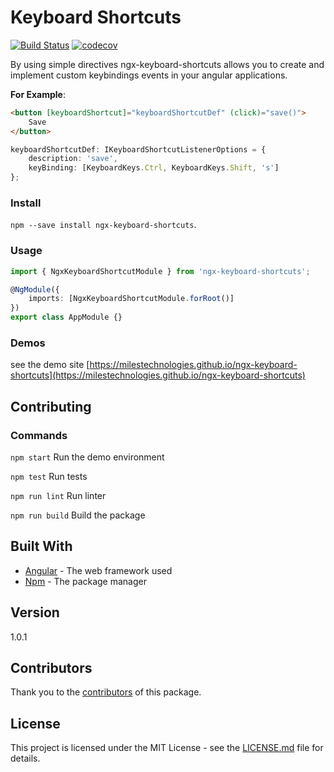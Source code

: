 # Keyboard Shortcuts

[![Build Status](https://dev.azure.com/milestechnologies/ngx-keyboard-shortcuts/_apis/build/status/milestechnologies.ngx-keyboard-shortcuts?branchName=master)](https://dev.azure.com/milestechnologies/ngx-keyboard-shortcuts/_build/latest?definitionId=1&branchName=master) [![codecov](https://codecov.io/gh/milestechnologies/ngx-keyboard-shortcuts/branch/master/graph/badge.svg)](https://codecov.io/gh/milestechnologies/ngx-keyboard-shortcuts)

By using simple directives ngx-keyboard-shortcuts allows you to create and implement custom keybindings events in your angular applications.

**For Example**:

```html
<button [keyboardShortcut]="keyboardShortcutDef" (click)="save()">
    Save
</button>
```

```typescript
keyboardShortcutDef: IKeyboardShortcutListenerOptions = {
    description: 'save',
    keyBinding: [KeyboardKeys.Ctrl, KeyboardKeys.Shift, 's']
};
```

### Install

`npm --save install ngx-keyboard-shortcuts`.

### Usage

```typescript
import { NgxKeyboardShortcutModule } from 'ngx-keyboard-shortcuts';

@NgModule({
    imports: [NgxKeyboardShortcutModule.forRoot()]
})
export class AppModule {}
```

### Demos

see the demo site [https://milestechnologies.github.io/ngx-keyboard-shortcuts](https://milestechnologies.github.io/ngx-keyboard-shortcuts)

## Contributing

### Commands

`npm start` Run the demo environment

`npm test` Run tests

`npm run lint` Run linter

`npm run build` Build the package

## Built With

-   [Angular](https://angular.io/) - The web framework used
-   [Npm](https://www.npmjs.com/get-npm) - The package manager

## Version

1.0.1

## Contributors

Thank you to the [contributors](https://github.com/milestechnologies/ngx-keyboard-shortcuts/graphs/contributors) of this package.

## License

This project is licensed under the MIT License - see the [LICENSE.md](https://github.com/milestechnologies/ngx-keyboard-shortcuts/blob/master/LICENSE) file for details.
